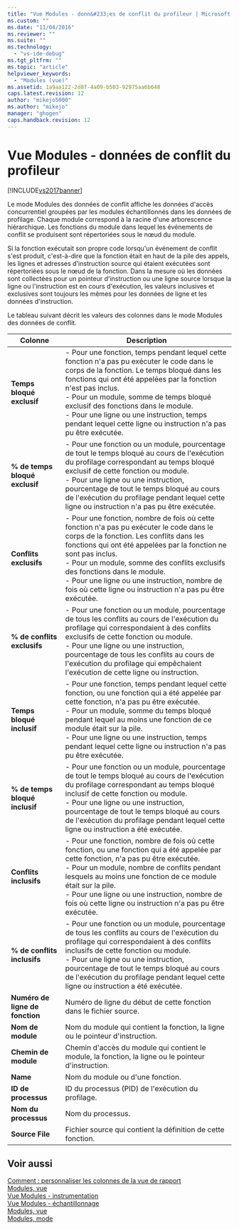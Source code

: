 ```yaml
---
title: "Vue Modules - donn&#233;es de conflit du profileur | Microsoft Docs"
ms.custom: ""
ms.date: "11/04/2016"
ms.reviewer: ""
ms.suite: ""
ms.technology: 
  - "vs-ide-debug"
ms.tgt_pltfrm: ""
ms.topic: "article"
helpviewer_keywords: 
  - "Modules (vue)"
ms.assetid: 1a9aa122-2d8f-4a09-b503-92975aa6b648
caps.latest.revision: 12
author: "mikejo5000"
ms.author: "mikejo"
manager: "ghogen"
caps.handback.revision: 12
---
```

# Vue Modules - donn&#233;es de conflit du profileur
[!INCLUDE[vs2017banner](../code-quality/includes/vs2017banner.md)]

Le mode Modules des données de conflit affiche les données d'accès concurrentiel groupées par les modules échantillonnés dans les données de profilage.  Chaque module correspond à la racine d'une arborescence hiérarchique.  Les fonctions du module dans lequel les événements de conflit se produisent sont répertoriées sous le nœud du module.  
  
 Si la fonction exécutait son propre code lorsqu'un événement de conflit s'est produit, c'est\-à\-dire que la fonction était en haut de la pile des appels, les lignes et adresses d'instruction source qui étaient exécutées sont répertoriées sous le nœud de la fonction.  Dans la mesure où les données sont collectées pour un pointeur d'instruction ou une ligne source lorsque la ligne ou l'instruction est en cours d'exécution, les valeurs inclusives et exclusives sont toujours les mêmes pour les données de ligne et les données d'instruction.  
  
 Le tableau suivant décrit les valeurs des colonnes dans le mode Modules des données de conflit.  
  
|Colonne|Description|  
|-------------|-----------------|  
|**Temps bloqué exclusif**|-   Pour une fonction, temps pendant lequel cette fonction n'a pas pu exécuter le code dans le corps de la fonction.  Le temps bloqué dans les fonctions qui ont été appelées par la fonction n'est pas inclus.<br />-   Pour un module, somme de temps bloqué exclusif des fonctions dans le module.<br />-   Pour une ligne ou une instruction, temps pendant lequel cette ligne ou instruction n'a pas pu être exécutée.|  
|**% de temps bloqué exclusif**|-   Pour une fonction ou un module, pourcentage de tout le temps bloqué au cours de l'exécution du profilage correspondant au temps bloqué exclusif de cette fonction ou module.<br />-   Pour une ligne ou une instruction, pourcentage de tout le temps bloqué au cours de l'exécution du profilage pendant lequel cette ligne ou instruction n'a pas pu être exécutée.|  
|**Conflits exclusifs**|-   Pour une fonction, nombre de fois où cette fonction n'a pas pu exécuter le code dans le corps de la fonction.  Les conflits dans les fonctions qui ont été appelées par la fonction ne sont pas inclus.<br />-   Pour un module, somme des conflits exclusifs des fonctions dans le module.<br />-   Pour une ligne ou une instruction, nombre de fois où cette ligne ou instruction n'a pas pu être exécutée.|  
|**% de conflits exclusifs**|-   Pour une fonction ou un module, pourcentage de tous les conflits au cours de l'exécution du profilage qui correspondaient à des conflits exclusifs de cette fonction ou module.<br />-   Pour une ligne ou une instruction, pourcentage de tous les conflits au cours de l'exécution du profilage qui empêchaient l'exécution de cette ligne ou instruction.|  
|**Temps bloqué inclusif**|-   Pour une fonction, temps pendant lequel cette fonction, ou une fonction qui a été appelée par cette fonction, n'a pas pu être exécutée.<br />-   Pour un module, somme du temps bloqué pendant lequel au moins une fonction de ce module était sur la pile.<br />-   Pour une ligne ou une instruction, temps pendant lequel cette ligne ou instruction n'a pas pu être exécutée.|  
|**% de temps bloqué inclusif**|-   Pour une fonction ou un module, pourcentage de tout le temps bloqué au cours de l'exécution du profilage correspondant au temps bloqué inclusif de cette fonction ou module.<br />-   Pour une ligne ou une instruction, pourcentage de tout le temps bloqué au cours de l'exécution du profilage pendant lequel cette ligne ou instruction a été exécutée.|  
|**Conflits inclusifs**|-   Pour une fonction, nombre de fois où cette fonction, ou une fonction qui a été appelée par cette fonction, n'a pas pu être exécutée.<br />-   Pour un module, nombre de conflits pendant lesquels au moins une fonction de ce module était sur la pile.<br />-   Pour une ligne ou une instruction, nombre de fois où cette ligne ou instruction n'a pas pu être exécutée.|  
|**% de conflits inclusifs**|-   Pour une fonction ou un module, pourcentage de tous les conflits au cours de l'exécution du profilage qui correspondaient à des conflits inclusifs de cette fonction ou module.<br />-   Pour une ligne ou une instruction, pourcentage de tout le temps bloqué au cours de l'exécution du profilage pendant lequel cette ligne ou instruction a été exécutée.|  
|**Numéro de ligne de fonction**|Numéro de ligne du début de cette fonction dans le fichier source.|  
|**Nom de module**|Nom du module qui contient la fonction, la ligne ou le pointeur d'instruction.|  
|**Chemin de module**|Chemin d'accès du module qui contient le module, la fonction, la ligne ou le pointeur d'instruction.|  
|**Name**|Nom du module ou d'une fonction.|  
|**ID de processus**|ID du processus \(PID\) de l'exécution du profilage.|  
|**Nom du processus**|Nom du processus.|  
|**Source File**|Fichier source qui contient la définition de cette fonction.|  
  
## Voir aussi  
 [Comment : personnaliser les colonnes de la vue de rapport](../profiling/how-to-customize-report-view-columns.md)   
 [Modules, vue](../profiling/modules-view.md)   
 [Vue Modules \- instrumentation](../profiling/modules-view-dotnet-memory-instrumentation-data.md)   
 [Vue Modules \- échantillonnage](../profiling/modules-view-dotnet-memory-sampling-data.md)   
 [Modules, vue](../profiling/modules-view-instrumentation-data.md)   
 [Modules, mode](../profiling/modules-view-sampling-data.md)